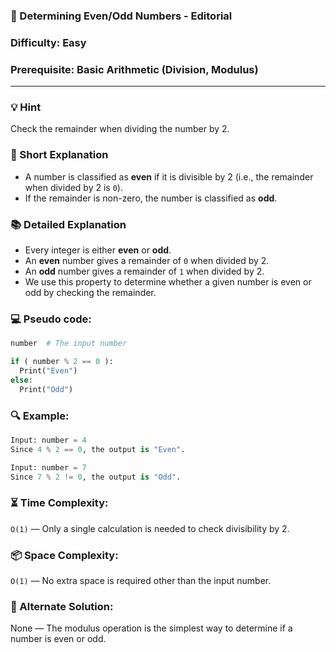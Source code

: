 ### 🔢 Determining Even/Odd Numbers - Editorial

### **Difficulty**: Easy  
### **Prerequisite**: Basic Arithmetic (Division, Modulus)  

---

### 💡 Hint  
Check the remainder when dividing the number by 2.

### 📝 Short Explanation  
- A number is classified as **even** if it is divisible by 2 (i.e., the remainder when divided by 2 is `0`).  
- If the remainder is non-zero, the number is classified as **odd**.

### 📚 Detailed Explanation  
- Every integer is either **even** or **odd**.
- An **even** number gives a remainder of `0` when divided by 2.  
- An **odd** number gives a remainder of `1` when divided by 2.  
- We use this property to determine whether a given number is even or odd by checking the remainder.

### 💻 **Pseudo code**:

```python
number  # The input number

if ( number % 2 == 0 ):
  Print("Even")
else:
  Print("Odd")
```

### 🔍 **Example**:

```python
Input: number = 4
Since 4 % 2 == 0, the output is "Even".

Input: number = 7
Since 7 % 2 != 0, the output is "Odd".
```

### ⏳ Time Complexity:  
`O(1)` — Only a single calculation is needed to check divisibility by 2.

### 📦 Space Complexity:  
`O(1)` — No extra space is required other than the input number.

### 🔄 Alternate Solution:  
None — The modulus operation is the simplest way to determine if a number is even or odd.
